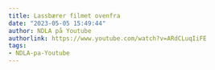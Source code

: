 ```yaml
---
title: Lassbærer filmet ovenfra
date: "2023-05-05 15:49:44"
author: NDLA på Youtube
authorlink: https://www.youtube.com/watch?v=ARdCLuqIiFE
tags:
- NDLA-pa-Youtube
---
```

